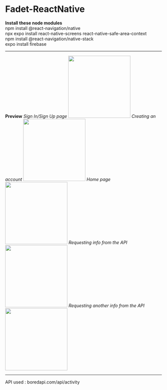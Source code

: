 # Fadet-ReactNative
<b>Install these node modules</b> <br>
npm install @react-navigation/native  <br>
npx expo install react-native-screens react-native-safe-area-context <br>
npm install @react-navigation/native-stack <br>
expo install firebase <br>
 <hr>
<b>Preview</b>
<i>Sign In/Sign Up page</i>
<img width="200" src="https://user-images.githubusercontent.com/24206661/207577267-6fd857e9-82a3-4043-932b-3c37ac4d9766.jpeg"/>
<i>Creating an account</i>
<img width="200" src="https://user-images.githubusercontent.com/24206661/207577290-f9717bdd-9835-485a-8061-1f9ba75d5514.jpeg"/>
<i>Home page</i>
<img width="200" src="https://user-images.githubusercontent.com/24206661/207577306-aa6eca7a-d600-4cd0-971c-0ea8c001eb0f.jpeg"/>
<i>Requesting info from the API</i>
<img width="200" src="https://user-images.githubusercontent.com/24206661/207577321-e895bc6b-3dde-4dd0-b8c1-5c732fa53b5d.jpeg"/>
<i>Requesting another info from the API</i>
<img width="200" src="https://user-images.githubusercontent.com/24206661/207577344-1a474cde-f044-4a91-af1f-e9f34a3fdb65.jpeg"/>

<hr>
API used : boredapi.com/api/activity
